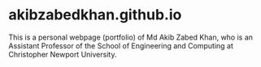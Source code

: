 # akibzabedkhan.github.io
This is a personal webpage (portfolio) of Md Akib Zabed Khan, who is an Assistant Professor of the School of Engineering and Computing at Christopher Newport University. 
